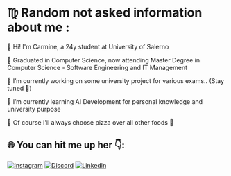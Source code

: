 # ♍ Random not asked information about me :
🚀 Hi! I'm Carmine, a 24y student at University of Salerno

📜 Graduated in Computer Science, now attending Master Degree in Computer Science - Software Engineering and IT Management

🔭 I’m currently working on some university project for various exams.. (Stay tuned 👀)

🌱 I’m currently learning AI Development for personal knowledge and university purpose 

🍕  Of course I'll always choose pizza over all other foods 🤌

## 🌐 You can hit me up her 👇:

[![Instagram](https://img.shields.io/badge/Instagram-%23E4405F.svg?logo=Instagram&logoColor=white)](https://instagram.com/Carmineh_)
[![Discord](https://img.shields.io/badge/Discord-%237289DA.svg?logo=discord&logoColor=white)](https://discord.com/users/131708743426506752)
[![LinkedIn](https://img.shields.io/badge/LinkedIn-%230077B5.svg?logo=linkedin&logoColor=white)](https://linkedin.com/in/carmine-calabrese-8929bb189) 
